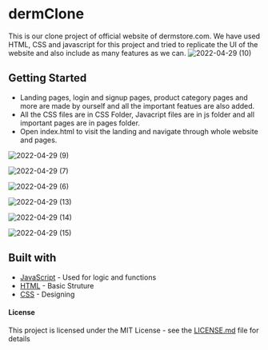 # dermClone


This is our clone project of official website of dermstore.com. We have used HTML, CSS and javascript for this project and tried to replicate the UI of the website and also include as many features as we can. 
![2022-04-29 (10)](https://user-images.githubusercontent.com/97473442/165982588-5456499a-9af6-4731-b279-c7bc56a22f31.png)

## Getting Started

- Landing pages, login and signup pages, product category pages and more are made by ourself and all the important featues are also added.
- All the CSS files are in CSS Folder, Javacript files are in js folder and all important pages are in pages folder.
- Open index.html to visit the landing and navigate through whole website and pages.

![2022-04-29 (9)](https://user-images.githubusercontent.com/97473442/165981914-31ae9522-5908-4e5c-92fa-1b3a15567ff1.png)

![2022-04-29 (7)](https://user-images.githubusercontent.com/97473442/165982815-49c35837-cdfb-4010-b1c1-12d0e0a1ac63.png)

![2022-04-29 (6)](https://user-images.githubusercontent.com/97473442/165982841-3ec52e90-256d-4bff-9417-e52676ea10ee.png)

![2022-04-29 (13)](https://user-images.githubusercontent.com/97473442/165982894-d4d66c81-329f-4423-8521-33d1df721eed.png)

![2022-04-29 (14)](https://user-images.githubusercontent.com/97473442/165982914-7d42eb34-a872-4484-972a-da27d2c567f3.png)

![2022-04-29 (15)](https://user-images.githubusercontent.com/97473442/165982940-33540724-4a41-4146-9c63-e395c653eed9.png)

## Built with
* [JavaScript](https://developer.mozilla.org/en-US/docs/Web/JavaScript) - Used for logic and functions
* [HTML](https://maven.apache.org/) - Basic Struture
* [CSS](https://developer.mozilla.org/en-US/docs/Web/HTML) - Designing

#### License

This project is licensed under the MIT License - see the [LICENSE.md](LICENSE.md) file for details
